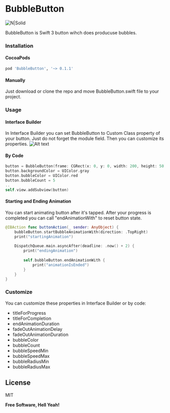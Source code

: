 # BubbleButton
![N|Solid](http://146.185.160.107/wp-content/uploads/2016/12/bubbleButtonHeader.png)

BubbleButton is Swift 3 button wihch does producuse bubbles.

### Installation

#### CocoaPods
```sh
pod 'BubbleButton', '~> 0.1.1'
```
#### Manually
Just download or clone the repo and move BubbleButton.swift file to your project.

### Usage

#### Interface Builder
In Interface Builder you can set BubbleButton to Custom Class property of your button. Just do not forget the module field. Then you can customize its properties.
![Alt text](http://146.185.160.107/wp-content/uploads/2016/12/custom_class_ss.png)

#### By Code
```swift
button = BubbleButton(frame: CGRect(x: 0, y: 0, width: 200, height: 50))
button.backgroundColor = UIColor.gray
button.bubbleColor = UIColor.red
button.bubbleCount = 5
..
self.view.addSubview(button)
```
#### Starting and Ending Animation

You can start animating button after it's tapped. After your progress is completed you can call "endAnimationWith" to reset button state.
```swift
@IBAction func buttonAction(_ sender: AnyObject) {
    bubbleButton.startBubbleAnimationWith(direction: .TopRight)
    print("startingAnimation")
    
    DispatchQueue.main.asyncAfter(deadline: .now() + 2) {
        print("endingAnimation")
        
        self.bubbleButton.endAnimationWith {
            print("animationIsEnded")
        }
    }
}
```

### Customize
You can customize these properties in Interface Builder or by code:
  - titleForProgress 
  - titleForCompletion
  - endAnimationDuration
  - fadeOutAnimationDelay
  - fadeOutAnimationDuration
  - bubbleColor
  - bubbleCount
  - bubbleSpeedMin
  - bubbleSpeedMax
  - bubbleRadiusMin
  - bubbleRadiusMax

License
----
MIT

**Free Software, Hell Yeah!**